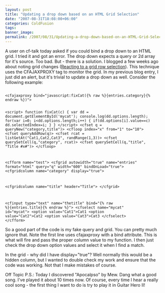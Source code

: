 ```yaml
---
layout: post
title: "Updating a drop down based on an HTML Grid Selection"
date: "2007-08-31T18:08:00+06:00"
categories: ColdFusion 
tags: 
banner_image: 
permalink: /2007/08/31/Updating-a-drop-down-based-on-an-HTML-Grid-Selection
---
```


A user on cf-talk today asked if you could bind a drop down to an HTML grid. I tried it and got an error. The drop down expects a query or 2d array for it's source. Too bad. But - there is a solution. I blogged a few weeks ago about noting grid changes (<a href="http://www.raymondcamden.com/index.cfm/2007/8/9/Reacting-to-grid-row-selection">Reacting to a grid row selection</a>). This technique uses the CFAJAXPROXY tag to monitor the grid. In my previous blog entry, I just did an alert, but it's trivial to update a drop down as well. Consider the following example:

<more>

<code>
&lt;cfajaxproxy bind="javascript:fixCat({% raw %}{entries.category}{% endraw %})"&gt;

&lt;script&gt;
function fixCat(c) {
	var dd = document.getElementById('mycat');
	console.log(dd.options.length);
	for(var i=0; i&lt;dd.options.length;i++) {
		if(dd.options[i].value==c) dd.selectedIndex=i;
	}
}
&lt;/script&gt;
&lt;cfset q = queryNew("category,title")&gt;
&lt;cfloop index="x" from="1" to="10"&gt;
	&lt;cfset queryAddRow(q)&gt;
	&lt;cfset rcat = listGetAt("Cat1,Cat2,Cat3", randRange(1,3))&gt;
	&lt;cfset querySetCell(q,"category", rcat)&gt;
	&lt;cfset querySetCell(q,"title", "Title #x#")&gt;
&lt;/cfloop&gt;

&lt;cfform name="test"&gt;
&lt;cfgrid autowidth="true" name="entries" format="html" query="q" width="600" bindOnLoad="true"&gt;
   &lt;cfgridcolumn name="category" display="true"&gt;

   &lt;cfgridcolumn name="title" header="Title"&gt;
&lt;/cfgrid&gt;

&lt;cfinput type="text" name="thetitle" bind="{% raw %}{entries.title}{% endraw %}"&gt;
&lt;cfselect name="mycat" id="mycat"&gt;
&lt;option value="Cat1"&gt;Cat1
&lt;option value="Cat2"&gt;Cat2
&lt;option value="Cat3"&gt;Cat3
&lt;/cfselect&gt;
&lt;/cfform&gt;
</code>

So a good part of the code is my fake query and grid. You can pretty much ignore that. Note the first line uses cfajaxproxy with a bind attribute. This is what will fire and pass the proper column value to my function. I then just check the drop down option values and select it when I find a match. 

In the grid - why did I have display="true"? Well normally this would be a hidden column, but I wanted to double check my work and ensure that the code was working. Not that I make mistakes of course.

Off Topic P.S.: Today I discovered "Apocalpso" by Mew. Dang what a good song. I've played it about 10 times now. Of course, every time I hear a really cool song - the first thing I want to do is try to play it in Guitar Hero II!
